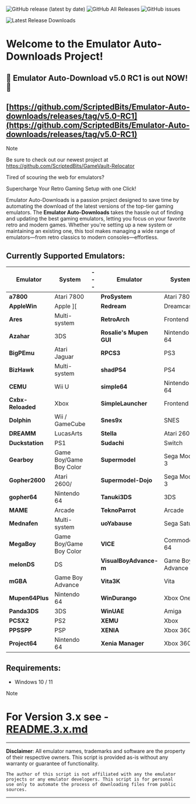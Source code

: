 ![GitHub release (latest by date)](https://img.shields.io/github/v/release/ScriptedBits/Emulator-Auto-downloads)
![GitHub All Releases](https://img.shields.io/github/downloads/ScriptedBits/Emulator-Auto-downloads/total)
![GitHub issues](https://img.shields.io/github/issues/ScriptedBits/Emulator-Auto-downloads)

![Latest Release Downloads](https://img.shields.io/github/downloads/ScriptedBits/Emulator-Auto-downloads/latest/total)


# Welcome to the Emulator Auto-Downloads Project! #

## 🎉 Emulator Auto-Download v5.0 RC1 is out NOW! 🚀 ##
## [https://github.com/ScriptedBits/Emulator-Auto-downloads/releases/tag/v5.0-RC1](https://github.com/ScriptedBits/Emulator-Auto-downloads/releases/tag/v5.0-RC1) ##


> [!NOTE]
> Be sure to check out our newest project at https://github.com/ScriptedBits/GameVault-Relocator

Tired of scouring the web for emulators? 

Supercharge Your Retro Gaming Setup with one Click!

Emulator Auto-Downloads is a passion project designed to save time by automating the download of the latest versions of the top-tier gaming emulators. The **Emulator Auto-Downloads** takes the hassle out of finding and updating the best gaming emulators, letting you focus on your favorite retro and modern games. Whether you're setting up a new system or maintaining an existing one, this tool makes managing a wide range of emulators—from retro classics to modern consoles—effortless.

## Currently Supported Emulators: ##

| **Emulator**           | **System**          | --- | **Emulator**           | **System**          |
|------------------------|---------------------|-----|------------------------|---------------------|
| **a7800** | Atari 7800  |     | **ProSystem** | Atari 7800 |
| **AppleWin** | Apple ][  |     | **Redream** | Dreamcast |
| **Ares** | Multi-system  |     | **RetroArch** | Frontend |
| **Azahar** | 3DS  |     | **Rosalie's Mupen GUI** | Nintendo 64 |
| **BigPEmu** | Atari Jaguar  |     | **RPCS3** | PS3 |
| **BizHawk** | Multi-system  |     | **shadPS4** | PS4 |
| **CEMU** | Wii U  |     | **simple64** | Nintendo 64 |
| **Cxbx-Reloaded** | Xbox  |     | **SimpleLauncher** | Frontend |
| **Dolphin** | Wii / GameCube  |     | **Snes9x** | SNES |
| **DREAMM** | LucasArts  |     | **Stella** | Atari 2600 |
| **Duckstation** | PS1  |     | **Sudachi** | Switch |
| **Gearboy** | Game Boy/Game Boy Color  |     | **Supermodel** | Sega Model 3 |
| **Gopher2600** | Atari 2600/  |     | **Supermodel-Dojo** | Sega Model 3 |
| **gopher64** | Nintendo 64  |     | **Tanuki3DS** | 3DS |
| **MAME** | Arcade  |     | **TeknoParrot** | Arcade |
| **Mednafen** | Multi-system  |     | **uoYabause** | Sega Saturn |
| **MegaBoy** | Game Boy/Game Boy Color  |     | **VICE** | Commodore 64 |
| **melonDS** | DS  |     | **VisualBoyAdvance-m** | Game Boy Advance |
| **mGBA** | Game Boy Advance  |     | **Vita3K** | Vita |
| **Mupen64Plus** | Nintendo 64  |     | **WinDurango** | Xbox One |
| **Panda3DS** | 3DS  |     | **WinUAE** | Amiga |
| **PCSX2** | PS2  |     | **XEMU** | Xbox |
| **PPSSPP** | PSP  |     | **XENIA** | Xbox 360 |
| **Project64** | Nintendo 64  |     | **Xenia Manager** | Xbox 360 |
<!-- Updated at 2025-05-18 15:37:20 UTC -->


## Requirements:
- Windows 10 / 11


> [!NOTE]
> # For Version 3.x see - [README.3.x.md](README.3.x.md) #

---
**Disclaimer**: All emulator names, trademarks and software are the property of their respective owners. This script is provided as-is without any warranty or guarantee of functionality.

    The author of this script is not affiliated with any the emulator projects or any emulator developers. This script is for personal 
    use only to automate the process of downloading files from public sources.
---




